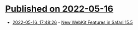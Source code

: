 # [Published on 2022-05-16](index.md)

* [2022-05-16, 17:48:26](https://news.ycombinator.com/item?id=31400969) - [New WebKit Features in Safari 15.5](https://webkit.org/blog/12669/new-webkit-features-in-safari-15-5/)

